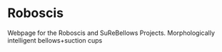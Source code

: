 # Roboscis
Webpage for the Roboscis and SuReBellows Projects. Morphologically intelligent bellows+suction cups
